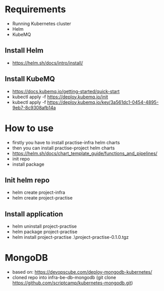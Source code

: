 # Requirements
- Running Kubernetes cluster
- Helm
- KubeMQ

## Install Helm
- https://helm.sh/docs/intro/install/

## Install KubeMQ
- https://docs.kubemq.io/getting-started/quick-start
- kubectl apply -f https://deploy.kubemq.io/init
- kubectl apply -f https://deploy.kubemq.io/key/3a561dc1-0454-4895-9eb7-8c9308afb14a

# How to use
- firstly you have to install practise-infra helm charts
- then you can install practise-project helm charts
- https://helm.sh/docs/chart_template_guide/functions_and_pipelines/
- init repo
- install package

## Init helm repo
- helm create project-infra 
- helm create project-practise 

## Install application
- helm uninstall project-practise
- helm package project-practise
- helm install project-practise .\project-practise-0.1.0.tgz

# MongoDB
- based on: https://devopscube.com/deploy-mongodb-kubernetes/
- cloned repo into infra-be-db-mongodb (git clone https://github.com/scriptcamp/kubernetes-mongodb.git)